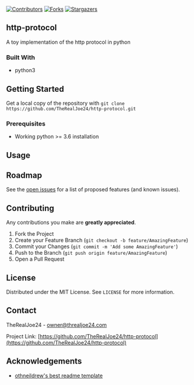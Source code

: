 [![Contributors][contributors-shield]][contributors-url]
[![Forks][forks-shield]][forks-url]
[![Stargazers][stars-shield]][stars-url]

## http-protocol

A toy implementation of the http protocol in python

### Built With

-   python3

## Getting Started

Get a local copy of the repository with `git clone https://github.com/TheRealJoe24/http-protocol.git`


### Prerequisites

-   Working python >= 3.6 installation

## Usage

## Roadmap

See the [open issues](https://github.com/TheRealJoe24/http-protocol/issues) for a list of proposed features (and known issues).

## Contributing

Any contributions you make are **greatly appreciated**.

1. Fork the Project
2. Create your Feature Branch (`git checkout -b feature/AmazingFeature`)
3. Commit your Changes (`git commit -m 'Add some AmazingFeature'`)
4. Push to the Branch (`git push origin feature/AmazingFeature`)
5. Open a Pull Request

## License

Distributed under the MIT License. See `LICENSE` for more information.

## Contact

TheRealJoe24 - owner@threaljoe24.com

Project Link: [https://github.com/TheRealJoe24/http-protocol](https://github.com/TheRealJoe24/http-protocol)

<!-- ACKNOWLEDGEMENTS -->

## Acknowledgements

-   [othneildrew's best readme template](https://github.com/othneildrew/Best-README-Template)

[contributors-shield]: https://img.shields.io/github/contributors/TheRealJoe24/http-protocol.svg?style=for-the-badge
[contributors-url]: https://github.com/TheRealJoe24/http-protocol/graphs/contributors
[forks-shield]: https://img.shields.io/github/forks/TheRealJoe24/http-protocol.svg?style=for-the-badge
[forks-url]: https://github.com/TheRealJoe24/http-protocol/network/members
[stars-shield]: https://img.shields.io/github/stars/TheRealJoe24/http-protocol.svg?style=for-the-badge
[stars-url]: https://github.com/TheRealJoe24/http-protocol/stargazers

